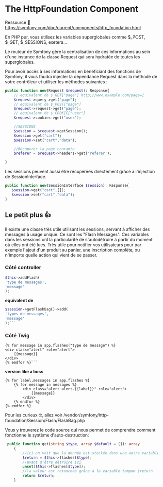 # The HttpFoundation Component
Ressource :book:
https://symfony.com/doc/current/components/http_foundation.html

En PHP pur, vous utilisez les variables superglobales comme $_POST, $_GET, $_SESSIONS, exetera...

Le routeur de Symfony gère la centralisation de ces informations au sein d'une instance de la classe Request qui sera hydratée de toutes les superglobales.

Pour avoir accès à ses informations en bénéficiant des fonctions de Symfony, il vous faudra injecter la dépendance Request dans la méthode de votre contrôleur et utiliser les méthodes suivantes :

```php
public function new(Request $request): Response{
    // equivalent de $_GET["page"] http;//www.example.com/page=1
    $request->query->get("page");
    // equivalent de $_POST["page"]
    $request->request->get("page");
    // equivalent de $_COOKIE["user"]
    $request->cookies->get("user");

    //SESSIONS
    $session = $request->getSession();
    $session->get("cart");
    $session->set("cart","data");

    //Récuperer la page courante
    $referer = $request->headers->get('referer');

}
```
Les sessions peuvent aussi être récupérées directement grâce à l'injection de SessionInterface.
 ```php
public function new(SessionInterface $session): Response{
    $session->get("cart",[]);
    $session->set("cart","data");
}
```
        

## **Le petit plus** :thumbsup: 
Il existe une classe très utile utilisant les sessions, servant à afficher des messages à usage unique. Ce sont les "Flash Messages".
Ces variables dans les sessions ont la particularité de s'autodétruire à partir du moment où elles ont été lues.
Très utile pour notifier vos utilisateurs pour par exemple l'ajout d'un produit au panier, une inscription complète, ou n'importe quelle action qui vient de se passer.

### **Côté controller**
```php
$this->addFlash(
'type de messages',
'message'
);
```
**equivalent de**

```php
$session->getFlashBag()->add(
'types de messages',
'message'
);```
```

### **Côté Twig**
```twig
{% for message in app.flashes("type de message") %}
<div class="alert" role="alert">
    {{message}}
</div>
{% endfor %}```
```

**version like a boss**  
```twig
{% for label,messages in app.flashes %}
    {% for message in messages %}
        <div class="alert alert-{{label}}" role="alert">
            {{message}}
        </div>
    {% endfor %}
{% endfor %}
```
    



Pour les curieux :nerd_face:, allez voir /vendor/symfony/http-foundation/Session/Flash/FlashBag.php

Vous y trouverez le code source qui nous permet de comprendre comment fonctionne le système d'auto-destruction:
```php
 public function get(string $type, array $default = []): array
    {
        //ici on voit que la donnée est stockée dans une autre variable
        $return = $this->flashes[$type];
        //avant d'être détruire ici
        unset($this->flashes[$type]);
        //la valeur est retournée grâce à la variable tampon $return
        return $return;
    }
```
